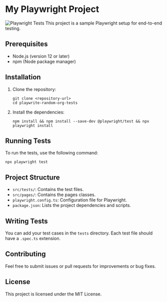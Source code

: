 # My Playwright Project
![Playwright Tests](https://github.com/antoniocoutinho/playwright-random-org-tests/actions/workflows/playwright-ci.yml/badge.svg)
This project is a sample Playwright setup for end-to-end testing.

## Prerequisites

- Node.js (version 12 or later)
- npm (Node package manager)

## Installation

1. Clone the repository:
   ```
   git clone <repository-url>
   cd playwrite-random-org-tests
   ```

2. Install the dependencies:
   ```
   npm install && npm install --save-dev @playwright/test && npx playwright install
   ```

## Running Tests

To run the tests, use the following command:
```
npx playwright test
```

## Project Structure

- `src/tests/`: Contains the test files.
- `src/pages/`: Contains the pages classes.
- `playwright.config.ts`: Configuration file for Playwright.
- `package.json`: Lists the project dependencies and scripts.

## Writing Tests

You can add your test cases in the `tests` directory. Each test file should have a `.spec.ts` extension.

## Contributing

Feel free to submit issues or pull requests for improvements or bug fixes. 

## License

This project is licensed under the MIT License.

